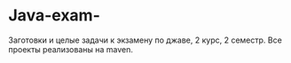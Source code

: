 # Java-exam-
Заготовки и целые задачи к экзамену по джаве, 2 курс, 2 семестр.
Все проекты реализованы на maven.
